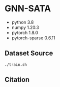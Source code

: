 # GNN-SATA

* python 3.8
* numpy 1.20.3
* pytorch 1.8.0
* pytorch-sparse 0.6.11

## Dataset Source


```
./train.sh
```

## Citation

